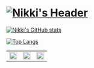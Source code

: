 # [![Nikki's Header](https://raw.githubusercontent.com/niikkiin/niikkiin/main/assets/header-banner.png)](https://www.nikkiabarca.me)

[![Nikki's GitHub stats](https://github-readme-stats.vercel.app/api?username=niikkiin&count_private=true&show_icons=true&title_color=E8BACE&bg_color=040F16&text_color=FBFBFF&icon_color=E8BACE&include_all_commits=true&custom_title=Nikki%27s%20Github%20Stats)](https://github.com/niikkiin/)

[![Top Langs](https://github-readme-stats.vercel.app/api/top-langs/?username=niikkiin&layout=compact)](https://github.com/niikkiin/)

<table>
  <tr>
    <td valign="top"><img width="20" height="20" src="https://github.com/niikkiin/niikkiin/blob/main/assets/facebook-icon.png?raw=true"/></td>
    <td valign="top"><img width="20" height="20" src="https://github.com/niikkiin/niikkiin/blob/main/assets/linkedin-icon.png?raw=true"/></td>
    <td valign="top"><img width="20" height="20" src="https://github.com/niikkiin/niikkiin/blob/main/assets/github-icon.png?raw=true"/></td>
  </tr>
</table>